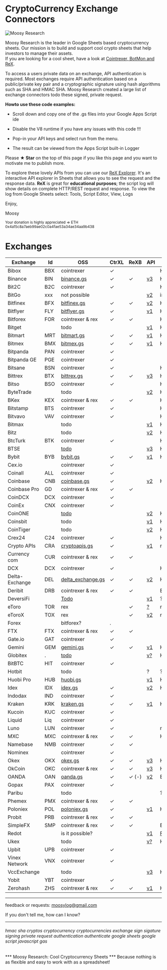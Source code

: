 # CryptoCurrency Exchange Connectors


![Moosy Research](https://sites.google.com/site/moosyresearch/_/rsrc/1511269486745/projects/cryptos/doc/logo.png)


Moosy Research is the leader in Google Sheets based cryptocurrency sheets. Our mission is to build and support cool crypto sheets that help investors to manage their assets.  
If you are looking for a cool sheet, have a look at [Cointrexer, BotMon and ReX](https://sites.google.com/view/moosyresearch).

To access a users private data on an exchange, API authentication is required.
Most exchanges require API authentication based on a public/private key pair and a cryptographic signature using hash algorithms such as SHA and HMAC SHA.
Moosy Research created a large list of exchange connectors todo these signed, private request.


**Howto use these code examples:**

- Scroll down and copy one of the .gs files into your Google Apps Script ide

- Disable the V8 runtime if you have any issues with this code !!!

- Pop-in your API keys and select run from the menu.

- The result can be viewed from the Apps Script built-in Logger 

Please **★ Star** on the top of this page if you like this page and you want to motivate me to publish more.

To explore these lovely APIs from you can use our [ReX Explorer](https://sites.google.com/view/moosyresearch). It's an interactive API explorer in Sheets that allows you to see the request and the response data. **ReX** is great for **educational purposes**; the script log will show details on complete HTTP/REST request and response. To view the log from Google Sheets select: Tools, Script Editor, View, Logs  


Enjoy,

Moosy

<sub>Your donation is highly appreciated => ETH 0x4a15c8a7aeb99ae02c0a4fae53a34ae34aa9b438 </sub>


# Exchanges

| Exchange | Id   | OSS                                                          | CtrXL | ReXB | API                                                          | Signature                                |
| ------ | ---- | ------------------------------------------------------------ | ---- | ------------------------------------------------------------ | ---------------------------------------- | ------ |
| Bibox          | BBX  | cointrexer | ✓ |  | [ ]()                                                        | HMACMD5                                  |
| Binance        | BIN  | [binance.gs](https://github.com/moosylog/exchange_collectors/blob/master/binance.gs) | ✓ | ✓ | [v3](https://github.com/binance-exchange/binance-official-api-docs/blob/master/rest-api.md) | HMACSHA256HEX                            |
| Bit2C          | B2C  | cointrexer | ✓ |  | [ ]()                                                        | HMACSHA512B64                            |
| BitGo          | xxx  | not possible |      |      | [v2](https://app.bitgo.com/docs/#operation/v2.wallet.get)    | impossible / IP chk |
| Bitfinex       | BFX  | [bitfinex.gs](https://github.com/moosylog/exchange_collectors/blob/master/bitfinex.gs) | ✓ | ✓ | [v2](https://docs.bitfinex.com/docs/introduction)            | HMACSHA384HEX                            |
| Bitflyer       | FLY  | [bitflyer.gs](https://github.com/moosylog/exchange_collectors/blob/master/bitflyer.gs) | ✓ |  | [v1](https://lightning.bitflyer.com/docs?lang=en)            | HMACSHA256HEX                            |
| Bitforex | FOR | cointrexer & rex | ✓ | ✓ |  | HMACSHA256HEX |
| Bitget         |     | todo |      |      | [v1](https://bitgetlimited.github.io/apidoc/en/swap/#the-signature) | HMACSHA256B64                            |
| Bitmart        | MRT  | [bitmart.gs](https://github.com/moosylog/exchange_collectors/blob/master/bitmart.gs) | ✓ | ✓ | [v1](https://developer-pro.bitmart.com/en/part1/start/overview.html) | HMACSHA256HEX                            |
| Bitmex         | BMX  | [bitmex.gs](https://github.com/moosylog/exchange_collectors/blob/master/bitmex.gs) | ✓ | ✓ | [v1](https://www.bitmex.com/app/apiOverview)                 | HMACSHA256HEX                            |
| Bitpanda       | PAN  | cointrexer | ✓ |  |                                             |                                          |
| Bitpanda GE    | PGE  | cointrexer | ✓ |  |                                             |                                          |
| Bitsane        | BSN  | cointrexer | ✓ |  |                                                         | HMACSHA384HEX                            |
| Bittrex        | BTX  | [bittrex.gs](https://github.com/moosylog/exchange_collectors/blob/master/bittrex.gs) | ✓ | ✓ | [v3](https://bittrex.github.io/api)                          | HMACSHA512HEX                            |
| Bitso          | BSO  | cointrexer | ✓ |  | [ ]()                                                        | HMACSHA256HEX                            |
| ByteTrade      |     | todo |      |      | [v2](https://docs.byte-trade.com)                            | HMACSHA256HEX                            |
| BKex           | KEX  | cointrexer & rex | ✓ | ✓ | [ ]()                                                        | HMACSHA256HEX                            |
| Bitstamp       | BTS  | cointrexer | ✓ |  | [ ]()                                                        | HMACSHA256HEX                            |
| Bitvavo        | VAV  | cointrexer | ✓ |  | [ ]()                                                        | HMACSHA256HEX                            |
| Bitmax |  | todo |  | | [v1](https://bitmax-exchange.github.io/bitmax-pro-api/#authenticate-a-restful-request) | HMACSHA256B64 |
| Bitz           |     | todo |      |      | [v2](https://apidocv2.bitz.ai/en/#signature-authentication) | HMACSHA256B64                            |
| BtcTurk        | BTK  | cointrexer | ✓ |  | [ ]()                                                        | HMACSHA256B64enc                         |
| BTSE           |     | [todo](https://www.btse.com/apiexplorer/spot/#generating-api-key) |      |      | [v3](https://github.com/btsecom/api-sample/blob/master/python/spot/btseauth_spot.py) | HMACSHA384HEX                            |
| Bybit          | BYB  | [bybit.gs](https://github.com/moosylog/exchange_collectors/blob/master/bybit.gs) | ✓ | ✓ | [v1](https://github.com/bybit-exchange/bybit-official-api-docs) | HMACSHA256HEX                            |
| Cex.io         |      | cointrexer | ✓ |  | [ ]()                                            |                                          |
| Coinall        | ALL  | cointrexer | ✓ |  | [ ]()                                            |                                          |
| Coinbase       | CNB  | [coinbase.gs](https://github.com/moosylog/exchange_collectors/blob/master/coinbase.gs) | ✓ |  | [v2](https://developers.coinbase.com/)                       | HMACSHA256HEX                            |
| Coinbase Pro   | GD   | cointrexer & rex | ✓ | ✓ | [ ]()                                            |                                          |
| CoinDCX        | DCX  | cointrexer | ✓ |  | [ ]()                                            |                                          |
| CoinEx         | CNX  | cointrexer | ✓ |  | [ ]()                                            |                                          |
| CoinONE        |     | [todo](https://doc.coinone.co.kr/)                          |      |      | [v2](https://doc.coinone.co.kr/#tag/Account-V2)              | HMACSHA512HEX                            |
| Coinsbit |  | todo | | | [v1](https://www.notion.so/API-COINSBIT-WS-API-COINSBIT-cf1044cff30646d49a0bab0e28f27a87) | HMACSHA512 |
| CoinTiger |  | todo | | | [v2](https://github.com/cointiger/api-docs-en/wiki/Trading-API-Sign-Rules) | HMACSHA512HEX |
| Crex24         | C24  | cointrexer | ✓ |  | [ ]()                                                        | HMACSHA256B64                            |
| Crypto APIs    | CRA  | [cryptoapis.gs](https://github.com/moosylog/exchange_collectors/blob/master/cryptoapis.gs) | ✓ |  | [v1](https://docs.cryptoapis.io/)                            | none                                     |
| Currency com   | CUR  | cointrexer & rex | ✓ | ✓ | [ ]()                                            |                                          |
| DCX            | DCX  | cointrexer | ✓ |  | [ ]()                                                        | HMACSHA256HEX                            |
| Delta-Exchange | DEL  | [delta_exchange.gs](https://github.com/moosylog/exchange_collectors/blob/master/delta_exchange.gs) | ✓ | ✓ | [v2](https://docs.delta.exchange/)                           | HMACSHA256HEX                            |
| Deribit        | DRB  | cointrexer & rex | ✓ | ✓ |                                             | Barrier Token |
| DeversiFi      |     | [Todo](https://github.com/DeversiFi/api-documentation/blob/master/trading/js/GetBalance.js) |     |     | [v1](https://docs.deversifi.com/docs#postV1TradingRGetbalance) | ?                                        |
| eToro          | TOR | rex |     | ✓   | [?]()                                                        | not sure latest version          |
| eToroX         | TOX | rex |     | ✓   | [v2](https://sites.google.com/site/moosyresearch/projects/cryptos/doc/exchanges#TOC-eToroX) | not sure latest version               |
| Forex          |   | bitforex?                                                    | .    |     |                                             |                                          |
| FTX            | FTX  | cointrexer & rex | ✓ | ✓ | [ ]()                                            |                                          |
| Gate.io        | GAT  | cointrexer | ✓ |  | [ ]()                                            |                                          |
| Gemini         | GEM  | [gemini.gs](https://github.com/moosylog/exchange_collectors/blob/master/gemini.gs) | ✓ | ✓ | [v1](https://docs.gemini.com/rest-api/)                      | HMACSHA384HEX                            |
| Globitex       | .    | [todo](https://globitex.com/api/#restAuthentication)         |      |      | [v?](https://globitex.com/api/#restAuthentication)           | HMACSHA512HEX                            |
| BitBTC         | HIT  | cointrexer | ✓ |  | [ ]()                                            |                                          |
| Hotbit |  | todo |  | | ? | ? |
| Huobi Pro      | HUB  | [huobi.gs](https://github.com/moosylog/exchange_collectors/blob/master/huobi.gs) |      |      | [v1](https://github.com/huobiapi/API_Docs_en)                | HMACSHA256B64                            |
| Idex           | IDX  | [idex.gs](https://github.com/moosylog/exchange_collectors/blob/master/idex.gs) | ✓ |  | [v2](https://docs.idex.io)                                   | HMACSHA256HEX                            |
| Indodax        | IND  | cointrexer | ✓ |  |                                             |                                          |
| Kraken         | KRK  | [kraken.gs](https://github.com/moosylog/exchange_collectors/blob/master/kraken.gs) | ✓ | ✓ | [v1](https://www.kraken.com/features/api#private-user-data)  | HMACSHA512++                             |
| Kucoin         | KUC  | cointrexer | ✓ |  |                                             |                                          |
| Liquid         | Liq  | cointrexer | ✓ |  |                                             |                                          |
| Luno           | LUN  | cointrexer | ✓ |  |                                                         | none                                     |
| MXC            | MXC  | cointrexer & rex | ✓ | ✓ |                                             | HMACSHA256HEX |
| Namebase       | NMB  | cointrexer | ✓ | ✓ |                                             |                                          |
| Nominex        |      | cointrexer | ✓ |  |                                             |                                          |
| Okex           | OKX  | [okex.gs](https://github.com/moosylog/exchange_collectors/blob/master/okex.gs) | ✓     | ✓     | [v3](https://www.okex.com/docs/en/)                          | HMACSHA256B64                            |
| OkCoin         | OKC  | cointrexer & rex | ✓ | ✓ | [v3](https://www.okcoin.com/docs/en/)                        | HMACSHA256B64                            |
| OANDA          | OAN  | [oanda.gs](https://github.com/moosylog/exchange_collectors/blob/master/oanda.gs) | ✓ | ✓ (-) | [v2](http://developer.oanda.com/rest-live-v20/account-ep/)   | Barrier Token                            |
| Gopax          | PAX  | cointrexer | ✓ |  |                                             |                                          |
| Paribu |  | todo |  | | | ?? |
| Phemex         | PMX  | cointrexer & rex | ✓ | ✓ |                                             |                                          |
| Poloniex       | POL  | [poloniex.gs](https://github.com/moosylog/exchange_collectors/blob/master/poloniex.gs) | ✓ |  | [v1](https://docs.poloniex.com)                              | HMACSHA512HEX                            |
| Probit         | PRB  | cointrexer & rex | ✓ | ✓ |                                             |                                          |
| SimpleFX       | SMP  | cointrexer & rex | ✓ | ✓ |                                             | Barrier Token |
| Redot          |     | is it possible? |      |      | [v1](https://docs.redot.com/?shell#message-structure)        | [Fin FIX API](https://globitex.com/api/) |
| Ukex           |     | todo |      |      | [v?](https://www.ukex.com/en-us/article/api)                 | HMACSHA512???                            |
| Upbit          | UPB  | cointrexer | ✓ |  |                                             |                                          |
| Vinex Network  | VNX  | cointrexer | ✓ |  |                                             |                                          |
| VccExchange |  | todo |  | | [v3](https://vcc.exchange/api/#authentication) | HMACSHA256HEX |
| Yobit          | YBT  | cointrexer | ✓ |  |                                             |                                          |
| Zerohash       | ZHS  | cointrexer & rex | ✓ | ✓ | [v1](https://zerohash.com/api/web/)                          | HMACSHA256B64                            |


***
feedback or requests: moosylog@gmail.com

If you don't tell me, how can I know?
***

###### hmac sha cryptos cryptocurrency cryptocurrencies exchange sign sigature signing private request authentication authenticate google sheets google script javascript gas

*** Moosy Research: Cool Cryptocurrency Sheets ***
Because nothing is as flexible and easy to work with as a spreadsheet!



